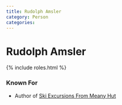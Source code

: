 ```yaml
---
title: Rudolph Amsler
category: Person
categories:
---
```

<!--img src="https://raw.githubusercontent.com/MeanyLodge/meanylodge.github.com/assets/img/20YY-Person-Template.jpeg" style="width: 40%;" align="right"-->
# Rudolph Amsler

{% include roles.html %}
### Known For
- Author of [Ski Excursions From Meany Hut](/Ski-Excursions-From-Meany-Hut)